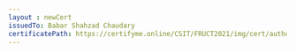```yaml
--- 
layout : newCert 
issuedTo: Babar Shahzad Chaudary 
certificatePath: https://certifyme.online/CSIT/FRUCT2021/img/cert/author/BabarShahzadChaudary_69645.png
--- 
```

